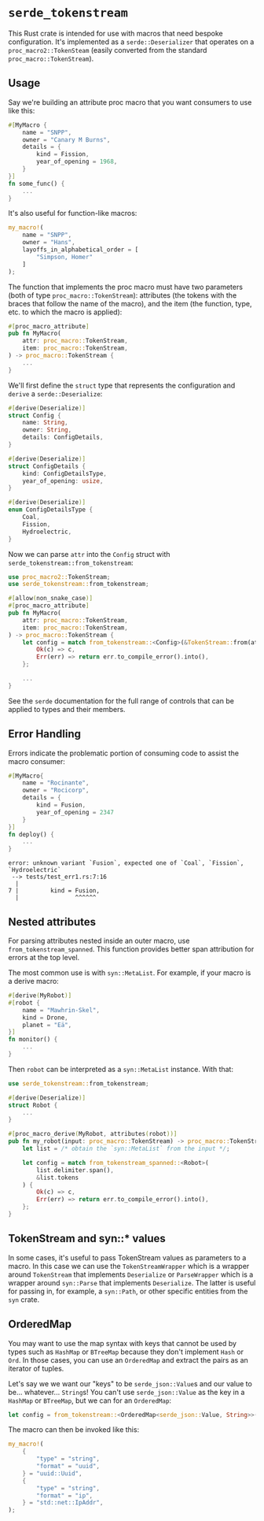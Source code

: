# `serde_tokenstream`

This Rust crate is intended for use with macros that need bespoke configuration.
It's implemented as a `serde::Deserializer` that operates on a
`proc_macro2::TokenSteam` (easily converted from the standard
`proc_macro::TokenStream`).

## Usage

Say we're building an attribute proc macro that you want consumers to use like
this:

```rust
#[MyMacro {
    name = "SNPP",
    owner = "Canary M Burns",
    details = {
        kind = Fission,
        year_of_opening = 1968,
    }
}]
fn some_func() {
    ...
}
```

It's also useful for function-like macros:

```rust
my_macro!(
    name = "SNPP",
    owner = "Hans",
    layoffs_in_alphabetical_order = [
        "Simpson, Homer"
    ]
);
```

The function that implements the proc macro must have two parameters (both of
type `proc_macro::TokenStream`): attributes (the tokens with the braces that
follow the name of the macro), and the item (the function, type, etc. to
which the macro is applied):

```rust
#[proc_macro_attribute]
pub fn MyMacro(
    attr: proc_macro::TokenStream,
    item: proc_macro::TokenStream,
) -> proc_macro::TokenStream {
    ...
}
```

We'll first define the `struct` type that represents the configuration and
`derive` a `serde::Deserialize`:

```rust
#[derive(Deserialize)]
struct Config {
    name: String,
    owner: String,
    details: ConfigDetails,
}

#[derive(Deserialize)]
struct ConfigDetails {
    kind: ConfigDetailsType,
    year_of_opening: usize,
}

#[derive(Deserialize)]
enum ConfigDetailsType {
    Coal,
    Fission,
    Hydroelectric,
}
```

Now we can parse `attr` into the `Config` struct with
`serde_tokenstream::from_tokenstream`:

```rust
use proc_macro2::TokenStream;
use serde_tokenstream::from_tokenstream;

#[allow(non_snake_case)]
#[proc_macro_attribute]
pub fn MyMacro(
    attr: proc_macro::TokenStream,
    item: proc_macro::TokenStream,
) -> proc_macro::TokenStream {
    let config = match from_tokenstream::<Config>(&TokenStream::from(attr)) {
        Ok(c) => c,
        Err(err) => return err.to_compile_error().into(),
    };

    ...
}
```

See the `serde` documentation for the full range of controls that can be
applied to types and their members.

## Error Handling

Errors indicate the problematic portion of consuming code to assist the macro
consumer:

```rust
#[MyMacro{
    name = "Rocinante",
    owner = "Rocicorp",
    details = {
        kind = Fusion,
        year_of_opening = 2347
    }
}]
fn deploy() {
    ...
}
```

```
error: unknown variant `Fusion`, expected one of `Coal`, `Fission`, `Hydroelectric`
 --> tests/test_err1.rs:7:16
  |
7 |         kind = Fusion,
  |                ^^^^^^
```

## Nested attributes

For parsing attributes nested inside an outer macro, use
`from_tokenstream_spanned`. This function provides better span attribution for
errors at the top level.

The most common use is with `syn::MetaList`. For example, if your macro is a
derive macro:

```rust
#[derive(MyRobot)]
#[robot {
    name = "Mawhrin-Skel",
    kind = Drone,
    planet = "Eä",
}]
fn monitor() {
    ...
}
```

Then `robot` can be interpreted as a `syn::MetaList` instance. With that:

```rust
use serde_tokenstream::from_tokenstream;

#[derive(Deserialize)]
struct Robot {
    ...
}

#[proc_macro_derive(MyRobot, attributes(robot))]
pub fn my_robot(input: proc_macro::TokenStream) -> proc_macro::TokenStream {
    let list = /* obtain the `syn::MetaList` from the input */;

    let config = match from_tokenstream_spanned::<Robot>(
        list.delimiter.span(),
        &list.tokens
    ) {
        Ok(c) => c,
        Err(err) => return err.to_compile_error().into(),
    };
}
```

## TokenStream and syn::\* values

In some cases, it's useful to pass TokenStream values as parameters to a macro.
In this case we can use the `TokenStreamWrapper` which is a wrapper around
`TokenStream` that implements `Deserialize` or `ParseWrapper` which is a
wrapper around `syn::Parse` that implements `Deserialize`. The latter is useful
for passing in, for example, a `syn::Path`, or other specific entities from the
`syn` crate.

## OrderedMap

You may want to use the map syntax with keys that cannot be used by types such
as `HashMap` or `BTreeMap` because they don't implement `Hash` or `Ord`. In
those cases, you can use an `OrderedMap` and extract the pairs as an iterator
of tuples.

Let's say we we want our "keys" to be `serde_json::Value`s and our value to
be... whatever... `String`s! You can't use `serde_json::Value` as the key in a
`HashMap` or `BTreeMap`, but we can for an `OrderedMap`:

```rust
let config = from_tokenstream::<OrderedMap<serde_json::Value, String>>(tokens)?;
```

The macro can then be invoked like this:

```rust
my_macro!(
    {
        "type" = "string",
        "format" = "uuid",
    } = "uuid::Uuid",
    {
        "type" = "string",
        "format" = "ip",
    } = "std::net::IpAddr",
);
```
